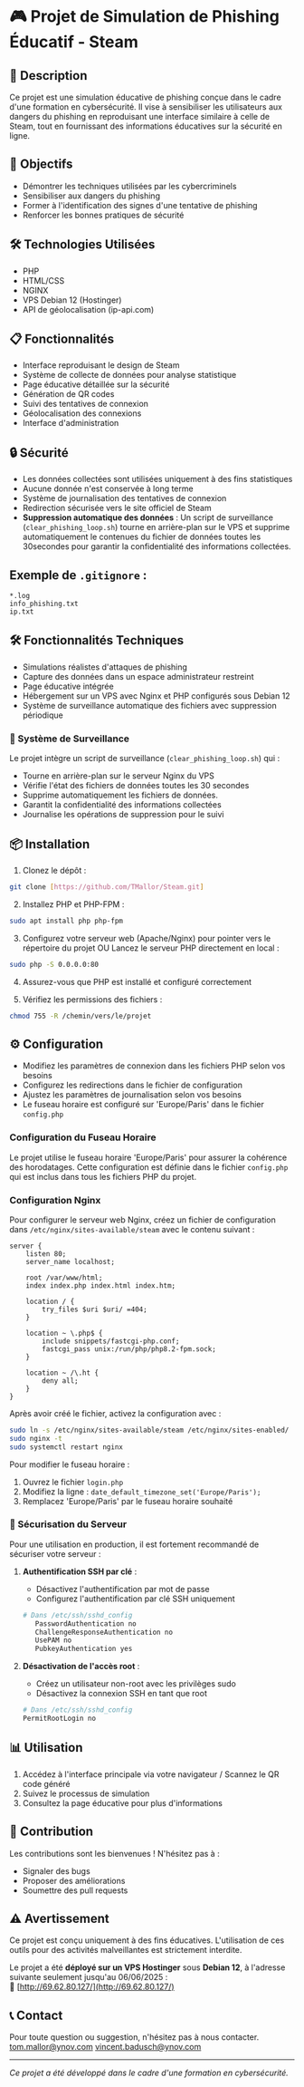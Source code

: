 # 🎮 Projet de Simulation de Phishing Éducatif - Steam

## 📝 Description
Ce projet est une simulation éducative de phishing conçue dans le cadre d'une formation en cybersécurité. Il vise à sensibiliser les utilisateurs aux dangers du phishing en reproduisant une interface similaire à celle de Steam, tout en fournissant des informations éducatives sur la sécurité en ligne.

## 🎯 Objectifs
- Démontrer les techniques utilisées par les cybercriminels
- Sensibiliser aux dangers du phishing
- Former à l'identification des signes d'une tentative de phishing
- Renforcer les bonnes pratiques de sécurité

## 🛠️ Technologies Utilisées
- PHP
- HTML/CSS
- NGINX
- VPS Debian 12 (Hostinger) 
- API de géolocalisation (ip-api.com)

## 📋 Fonctionnalités
- Interface reproduisant le design de Steam
- Système de collecte de données pour analyse statistique
- Page éducative détaillée sur la sécurité
- Génération de QR codes
- Suivi des tentatives de connexion
- Géolocalisation des connexions
- Interface d'administration

## 🔒 Sécurité
- Les données collectées sont utilisées uniquement à des fins statistiques
- Aucune donnée n'est conservée à long terme
- Système de journalisation des tentatives de connexion
- Redirection sécurisée vers le site officiel de Steam
- **Suppression automatique des données** : Un script de surveillance (`clear_phishing_loop.sh`) tourne en arrière-plan sur le VPS et supprime automatiquement le contenues du fichier de données toutes les 30secondes pour garantir la confidentialité des informations collectées.



## Exemple de `.gitignore` :
```gitignore
*.log
info_phishing.txt
ip.txt
```

## 🛠️ Fonctionnalités Techniques
- Simulations réalistes d'attaques de phishing
- Capture des données dans un espace administrateur restreint
- Page éducative intégrée
- Hébergement sur un VPS avec Nginx et PHP configurés sous Debian 12
- Système de surveillance automatique des fichiers avec suppression périodique

### 🔄 Système de Surveillance
Le projet intègre un script de surveillance (`clear_phishing_loop.sh`) qui :
- Tourne en arrière-plan sur le serveur Nginx du VPS
- Vérifie l'état des fichiers de données toutes les 30 secondes
- Supprime automatiquement les fichiers de données.
- Garantit la confidentialité des informations collectées
- Journalise les opérations de suppression pour le suivi

## 📦 Installation
1. Clonez le dépôt :
```bash
git clone [https://github.com/TMallor/Steam.git]
```

2. Installez PHP et PHP-FPM :
```bash
sudo apt install php php-fpm
```

3. Configurez votre serveur web (Apache/Nginx) pour pointer vers le répertoire du projet
   OU
   Lancez le serveur PHP directement en local :
```bash
sudo php -S 0.0.0.0:80
```

4. Assurez-vous que PHP est installé et configuré correctement

5. Vérifiez les permissions des fichiers :
```bash
chmod 755 -R /chemin/vers/le/projet
```

## ⚙️ Configuration
- Modifiez les paramètres de connexion dans les fichiers PHP selon vos besoins
- Configurez les redirections dans le fichier de configuration
- Ajustez les paramètres de journalisation selon vos besoins
- Le fuseau horaire est configuré sur 'Europe/Paris' dans le fichier `config.php`

### Configuration du Fuseau Horaire
Le projet utilise le fuseau horaire 'Europe/Paris' pour assurer la cohérence des horodatages. Cette configuration est définie dans le fichier `config.php` qui est inclus dans tous les fichiers PHP du projet.

### Configuration Nginx
Pour configurer le serveur web Nginx, créez un fichier de configuration dans `/etc/nginx/sites-available/steam` avec le contenu suivant :

```nginx
server {
    listen 80;
    server_name localhost;

    root /var/www/html;
    index index.php index.html index.htm;

    location / {
        try_files $uri $uri/ =404;
    }

    location ~ \.php$ {
        include snippets/fastcgi-php.conf;
        fastcgi_pass unix:/run/php/php8.2-fpm.sock;
    }

    location ~ /\.ht {
        deny all;
    }
}
```

Après avoir créé le fichier, activez la configuration avec :
```bash
sudo ln -s /etc/nginx/sites-available/steam /etc/nginx/sites-enabled/
sudo nginx -t
sudo systemctl restart nginx
```

Pour modifier le fuseau horaire :
1. Ouvrez le fichier `login.php`
2. Modifiez la ligne : `date_default_timezone_set('Europe/Paris');`
3. Remplacez 'Europe/Paris' par le fuseau horaire souhaité

### 🔐 Sécurisation du Serveur
Pour une utilisation en production, il est fortement recommandé de sécuriser votre serveur :

1. **Authentification SSH par clé** :
   - Désactivez l'authentification par mot de passe
   - Configurez l'authentification par clé SSH uniquement
   ```bash
   # Dans /etc/ssh/sshd_config
      PasswordAuthentication no
      ChallengeResponseAuthentication no
      UsePAM no
      PubkeyAuthentication yes
     ```



2. **Désactivation de l'accès root** :
   - Créez un utilisateur non-root avec les privilèges sudo
   - Désactivez la connexion SSH en tant que root
   ```bash
   # Dans /etc/ssh/sshd_config
   PermitRootLogin no
   ```


## 📊 Utilisation
1. Accédez à l'interface principale via votre navigateur / Scannez le QR code généré
2. Suivez le processus de simulation
3. Consultez la page éducative pour plus d'informations

## 👥 Contribution
Les contributions sont les bienvenues ! N'hésitez pas à :
- Signaler des bugs
- Proposer des améliorations
- Soumettre des pull requests


## ⚠️ Avertissement
Ce projet est conçu uniquement à des fins éducatives. L'utilisation de ces outils pour des activités malveillantes est strictement interdite.

Le projet a été **déployé sur un VPS Hostinger** sous **Debian 12**, à l'adresse suivante seulement jusqu'au 06/06/2025 :  
🔗 [http://69.62.80.127/](http://69.62.80.127/)

## 📞 Contact
Pour toute question ou suggestion, n'hésitez pas à nous contacter.
tom.mallor@ynov.com
vincent.badusch@ynov.com

---
*Ce projet a été développé dans le cadre d'une formation en cybersécurité.*

